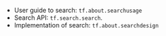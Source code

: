 * User guide to search: `tf.about.searchusage`
* Search API: `tf.search.search`.
* Implementation of search: `tf.about.searchdesign`
